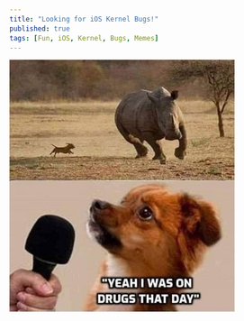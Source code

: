```yaml
---
title: "Looking for iOS Kernel Bugs!"
published: true
tags: [Fun, iOS, Kernel, Bugs, Memes]
---
```


[<img src="/blog/assets/meme1.jpg">](https://twitter.com/fasthm00/status/1458084944195080207)
